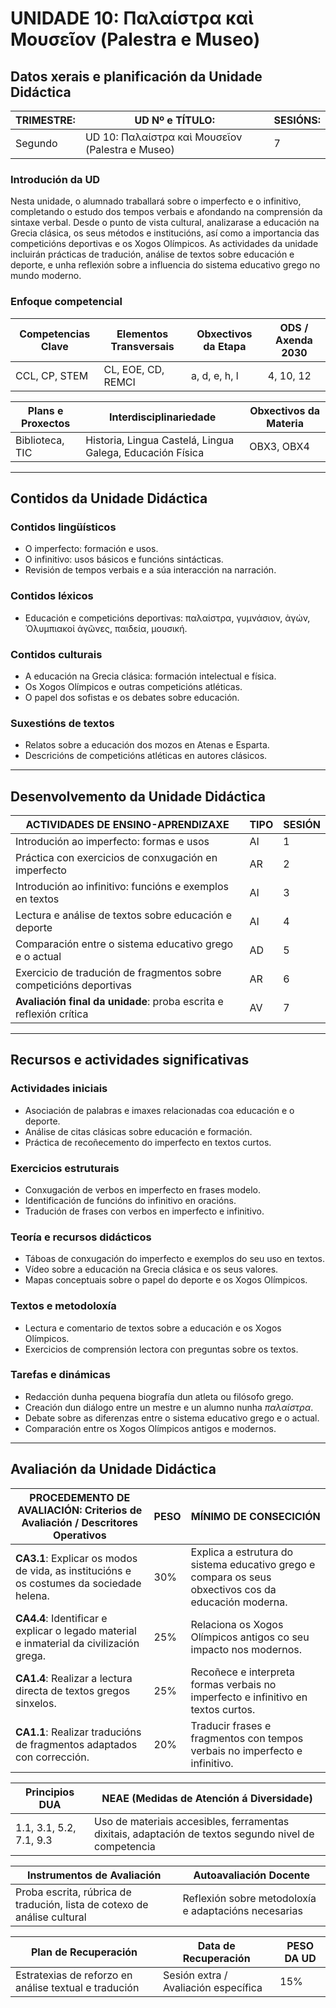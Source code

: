 # UNIDADE 10: Παλαίστρα καὶ Μουσεῖον (Palestra e Museo)

## Datos xerais e planificación da Unidade Didáctica  

| **TRIMESTRE:** | **UD Nº e TÍTULO:** | **SESIÓNS:** |
|---------------|---------------------|-------------|
| Segundo | UD 10: Παλαίστρα καὶ Μουσεῖον (Palestra e Museo) | 7 |

### Introdución da UD  
Nesta unidade, o alumnado traballará sobre o imperfecto e o infinitivo, completando o estudo dos tempos verbais e afondando na comprensión da sintaxe verbal. Desde o punto de vista cultural, analizarase a educación na Grecia clásica, os seus métodos e institucións, así como a importancia das competicións deportivas e os Xogos Olímpicos. As actividades da unidade incluirán prácticas de tradución, análise de textos sobre educación e deporte, e unha reflexión sobre a influencia do sistema educativo grego no mundo moderno.

### Enfoque competencial  

| **Competencias Clave** | **Elementos Transversais** | **Obxectivos da Etapa** | **ODS / Axenda 2030** |
|------------------------|---------------------------|-------------------------|----------------------|
| CCL, CP, STEM | CL, EOE, CD, REMCI | a, d, e, h, l | 4, 10, 12 |

| **Plans e Proxectos** | **Interdisciplinariedade** | **Obxectivos da Materia** |
|----------------------|-------------------------|------------------------|
| Biblioteca, TIC | Historia, Lingua Castelá, Lingua Galega, Educación Física | OBX3, OBX4 |

---

## Contidos da Unidade Didáctica  

### Contidos lingüísticos  
- O imperfecto: formación e usos.  
- O infinitivo: usos básicos e funcións sintácticas.  
- Revisión de tempos verbais e a súa interacción na narración.  

### Contidos léxicos  
- Educación e competicións deportivas: παλαίστρα, γυμνάσιον, ἀγών, Ὀλυμπιακοί ἀγῶνες, παιδεία, μουσική.  

### Contidos culturais  
- A educación na Grecia clásica: formación intelectual e física.  
- Os Xogos Olímpicos e outras competicións atléticas.  
- O papel dos sofistas e os debates sobre educación.  

### Suxestións de textos  
- Relatos sobre a educación dos mozos en Atenas e Esparta.  
- Descricións de competicións atléticas en autores clásicos.  

---

## Desenvolvemento da Unidade Didáctica  

| **ACTIVIDADES DE ENSINO-APRENDIZAXE** | **TIPO** | **SESIÓN** |
|--------------------------------------|--------|---------|
| Introdución ao imperfecto: formas e usos | AI | 1 |
| Práctica con exercicios de conxugación en imperfecto | AR | 2 |
| Introdución ao infinitivo: funcións e exemplos en textos | AI | 3 |
| Lectura e análise de textos sobre educación e deporte | AI | 4 |
| Comparación entre o sistema educativo grego e o actual | AD | 5 |
| Exercicio de tradución de fragmentos sobre competicións deportivas | AR | 6 |
| **Avaliación final da unidade**: proba escrita e reflexión crítica | AV | 7 |

---

## Recursos e actividades significativas  

### Actividades iniciais  
- Asociación de palabras e imaxes relacionadas coa educación e o deporte.  
- Análise de citas clásicas sobre educación e formación.  
- Práctica de recoñecemento do imperfecto en textos curtos.  

### Exercicios estruturais  
- Conxugación de verbos en imperfecto en frases modelo.  
- Identificación de funcións do infinitivo en oracións.  
- Tradución de frases con verbos en imperfecto e infinitivo.  

### Teoría e recursos didácticos  
- Táboas de conxugación do imperfecto e exemplos do seu uso en textos.  
- Vídeo sobre a educación na Grecia clásica e os seus valores.  
- Mapas conceptuais sobre o papel do deporte e os Xogos Olímpicos.  

### Textos e metodoloxía  
- Lectura e comentario de textos sobre a educación e os Xogos Olímpicos.  
- Exercicios de comprensión lectora con preguntas sobre os textos.  

### Tarefas e dinámicas  
- Redacción dunha pequena biografía dun atleta ou filósofo grego.  
- Creación dun diálogo entre un mestre e un alumno nunha *παλαίστρα*.  
- Debate sobre as diferenzas entre o sistema educativo grego e o actual.  
- Comparación entre os Xogos Olímpicos antigos e modernos.  

---

## Avaliación da Unidade Didáctica  

| **PROCEDEMENTO DE AVALIACIÓN: Criterios de Avaliación / Descritores Operativos** | **PESO** | **MÍNIMO DE CONSECICIÓN** |
|--------------------------------------------------------|------|----------------------|
| **CA3.1**: Explicar os modos de vida, as institucións e os costumes da sociedade helena. | 30% | Explica a estrutura do sistema educativo grego e compara os seus obxectivos cos da educación moderna. |
| **CA4.4**: Identificar e explicar o legado material e inmaterial da civilización grega. | 25% | Relaciona os Xogos Olímpicos antigos co seu impacto nos modernos. |
| **CA1.4**: Realizar a lectura directa de textos gregos sinxelos. | 25% | Recoñece e interpreta formas verbais no imperfecto e infinitivo en textos curtos. |
| **CA1.1**: Realizar traducións de fragmentos adaptados con corrección. | 20% | Traducir frases e fragmentos con tempos verbais no imperfecto e infinitivo. |

| **Principios DUA** | **NEAE (Medidas de Atención á Diversidade)** |
|-------------------|---------------------------------|
| 1.1, 3.1, 5.2, 7.1, 9.3 | Uso de materiais accesibles, ferramentas dixitais, adaptación de textos segundo nivel de competencia |

| **Instrumentos de Avaliación** | **Autoavaliación Docente** |
|---------------------------------|---------------------------|
| Proba escrita, rúbrica de tradución, lista de cotexo de análise cultural | Reflexión sobre metodoloxía e adaptacións necesarias |

| **Plan de Recuperación** | **Data de Recuperación** | **PESO DA UD** |
|--------------------------|----------------------|---------------|
| Estratexias de reforzo en análise textual e tradución | Sesión extra / Avaliación específica | 15% |
